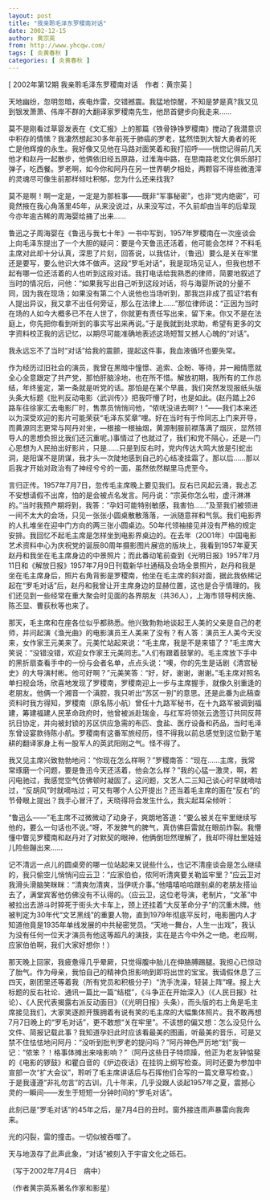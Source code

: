 ```yaml
---
layout: post
title: "我亲聆毛泽东罗稷南对话"
date: 2002-12-15
author: 黄宗英
from: http://www.yhcqw.com/
tags: [ 炎黄春秋 ]
categories: [ 炎黄春秋 ]
---
```



[ 2002年第12期 我亲聆毛泽东罗稷南对话　作者：黄宗英 ]

天地幽纷，忽明忽暗，疾电炸雷，交错撼震。我猛地惊醒，不知是梦是真?我又见到银发萧萧、伟岸不群的大翻译家罗稷南先生，他昂首健步向我走来……


莫不是刚看过草婴发表在《文汇报》上的那篇《铁骨铮铮罗稷南》搅动了我潜意识中积存的情愫？我凄然想起30多年前死于肺癌的罗老，猛然悟到大智大勇者的死亡是他辉煌的永生。我好像又见他在马路对面笑着和我打招呼——恍惚记得前几天他才和赵丹一起散步，他俩依旧经五原路，过淮海中路，在思南路老文化俱乐部打弹子，吃西餐。罗老啊，如今你和阿丹在另一世界朝夕相处，两颗容不得些微渣滓的灵魂尽可像生前那样倾吐积郁，您为什么还来找我?


莫不是啊！啊一定是，一定是为那桩事——既非“军事秘密”，也非“党内绝密”，可竟然掖在我心角落里45年，从来没说过，从来没写过，不久前却由当年的后辈现今亦年逾古稀的周海婴给捅了出来……


鲁迅之子周海婴在《鲁迅与我七十年》一书中写到，1957年罗稷南在一次座谈会上向毛泽东提出了一个大胆的疑问：要是今天鲁迅还活着，他可能会怎样？不料毛主席对此却十分认真，深思了片刻，回答说，以我估计，（鲁迅）要么是关在牢里还是要写，要么他识大体不做声。这段“罗毛对话”，我是现场见证人，但我也想不起有哪一位还活着的人也听到这段对话。我打电话给我熟悉的律师，简要地叙述了当时的情况后，问他：“如果我写出自己听到这段对话，将与海婴所说的分量不同，因为我在现场；如果没有第二个人说他也当场听到，那我岂非成了孤证?若有人提出异议，我又拿不出任何旁证，那么在法律上……”那位律师说：“正因为当时在场的人如今大概多已不在人世了，你就更有责任写出来，留下来。你又不是在法庭上，你先把你看到听到的事实写出来再说。”于是我就到处求助，希望有更多的文字资料校正我的远记忆，以期尽可能准确地表述这场短暂又撼人心魄的“对话”。

我永远忘不了当时“对话”给我的震颤，提起这件事，我血液循环也要失常。


作为经历过旧社会的演员，我曾在黑暗中憧憬、追索、企盼、等待，并一厢情愿就全心全意跟定了共产党，那怕肝脑涂地，也在所不惜。解放初期，我所有的工作总结，年终鉴定，第一条就是听党的话。那怕是在某个早晨，我们突然发现报纸头版头条大标题《批判反动电影〈武训传〉》把我吓懵了时，也是如此。(赵丹踏上26路车往徐家汇去电影厂时，售票员悄悄问他，“侬呒没进去啊?！”——我们本来还以为深受欢迎的影片可能荣获“毛泽东奖章”哩。好在当时有于伶同志上门来开导，而黄源同志更常与阿丹对坐，—根接一根抽烟，黄源制服前襟落满了烟灰，显然领导人的思想负担比我们还沉重呢。)事情过了也就过了，我们和党不隔心，还是—门心思想为人民拍出好影片，只是……只是到反右时，党内传达大鸣大放是引蛇出洞，是阳谋不是阴谋，我才头一次陡地感到自己的心结凌挂霜了。那以后……那以后我才开始对政治有了神经兮兮的一面，虽然依然糊里马虎至今。


言归正传。1957年7月7日，忽传毛主席晚上要见我们。反右已风起云涌，我忐忑不安想请假不出席，怕的是会被点名发言。阿丹说：“宗英你怎么啦，虚汗淋淋的。”当时我预产期将到，我答：“孕妇可能特别敏感，我害怕……”及至我们被领进一间不太大的会场，只见一张张小圆桌散散落落，一派随意祥和气氛。我们电影界的人扎堆坐在迎中门方向的两三张小圆桌边。50年代领袖接见并没有严格的规定安排。我回忆不起毛主席是怎样坐到电影界桌边的。在去年（2001年）中国电影艺术资料中心为庆祝党的诞辰80周年摄影图片展览的版块上，我看到1957年夏天赵丹和我坐在毛主席身边的中景照片；而此番动笔前查到《光明日报》1957年7月11日和《解放日报》1957年7月9日刊载新华社通稿及会场全景照片，赵丹和我是坐在毛主席身后，照片右角背影是罗稷南，他坐在毛主席的斜对面，据此我依稀记起在“罗毛对话”后，赵丹和我曾让开主席身边的显赫位置，这也是合乎情理的。我们还见到一些经常在重大聚会时见面的各界朋友（共36人），上海市领导柯庆施、陈丕显、曹荻秋等也来了。


那天，毛主席和在座各位似乎都熟悉。他兴致勃勃地谈起王人美的父亲是自己的老师，并问起演《渔光曲》的电影演员王人美来了没有？有人答：演员王人美今天没来，女作家王元美来了。元美忙站起来说：“毛主席，我是不是来错了？”毛主席大笑说：“没错没错，欢迎女作家王元美同志。”人们有跟着鼓掌的。毛主席放下手中的黑折扇查看手中的一份与会者名单，点点头说：“噢，你的先生是话剧《清宫秘史》的大导演村彬。他可好啊？”元美笑答：“好，好，谢谢，谢谢。”毛主席对照名单扫视会场，欣喜地发现了罗稷南，罗稷南迎上一步与主席握手，就像久别重逢的老朋友。他俩一个湘音一个滇腔，我只听出“苏区一别”的意思。还是此番为此稿查资料时我方得知，罗稷南（原名陈小航）曾任十九路军秘书，在十九路军被调到福建，筹建福建人民革命政府时，他曾被派赴瑞金，与红军将领张云逸签订共同反蒋抗日协定，并向被封锁的苏区供应急需的布匹、食盐、医疗设备和药品，当时毛泽东曾设宴款待陈小航。罗稷南有这番军旅经历，怪不得我以前总感觉到这位勤于笔耕的翻译家身上有一股军人的英武阳刚之气。怪不得了。


我又见主席兴致勃勃地问：“你现在怎么样啊？”罗稷南答：“现在……主席，我常常琢磨一个问题，要是鲁迅今天还活着，他会怎么样？”我的心猛一激灵，啊，若闪电驰过，我感觉空气仿佛顿时凝固了。这问题，文艺人二三知己谈心时早就嘀咕过，“反胡风”时就嘀咕过；可又有哪个人公开提出？还当着毛主席的面在“反右”的节骨眼上提出？我手心冒汗了，天晓得将会发生什么，我尖起耳朵倾听：


“鲁迅么——”毛主席不过微微动了动身子，爽朗地答道：“要么被关在牢里继续写他的，要么一句话也不说。”呀，不发脾气的脾气，真仿佛巨雷就在眼前炸裂。我懵懂中瞥见罗稷南和赵丹对了对默契的眼神，他俩倒坦然理解了，我却吓得肚里娃娃儿险些蹦出来……


记不清远一点儿的圆桌旁的哪一位站起来又说些什么，也记不清座谈会是怎么继续的，我只偷空儿悄悄问应云卫：“应家伯伯，侬阿听清爽要关勒监牢里？”应云卫对我滑头滑脑笑眯眯：“清爽勿清爽，当伊呒介事。”他嘻嘻哈哈跟别桌的老朋友搭讪去了，满堂宾客他仿佛没有不认得的。（应云卫，这位老导演，老制片，“文革”中被拉出去游斗时猝死于街头大卡车上，颈上还挂着“大反革命分子”的沉重木牌。他被判定为30年代“文艺黑线”的重要人物，直到1979年彻底平反时，电影圈内人才知道他竟是1935年单线发展的中共秘密党员。“天地一舞台，人生一出戏”，我认为没有任何一位天才演员有他这等超凡的演技，实在是古今中外之一绝。老应啊，应家伯伯啊，我们大家好想你！）


那天晚上回家，我疲惫得几乎晕厥，只觉得腹中胎儿在伸胳膊踢腿。我担心已惊动了胎气。作为母亲，我怕自己的精神负担影响到即将出世的宝宝。我请假休息了三四天，剧团里还等着我（所有党员和积极分子）“洗手洗澡，轻装上阵”哩。报上大标题的反右社论、通讯一篇比一篇“结棍”，《斗争正在开始深入》（《人民日报》社论）、《人民代表揭露右派反动面目》（《光明日报》头条），而头版的右上角是毛主席接见我们，大家笑逐颜开簇拥着有说有笑的毛主席的大幅集体照片。我不敢再想7月7日晚上的“罗毛对话”，更不敢想“关在牢里”。不该想的偏又想：怎么没见什么文件、简报记载此事？我知道孕妇此时应该看最美的图画，听最美的音乐，可是又禁不住怯怯地问阿丹：“没听到批判罗老的提问吗？”阿丹神色严厉地“划”我一记：“侬笨？！格事体摊出来啥影响？”（阿丹这些日子特烦躁，他正为老友钟惦斐的《电影的锣鼓》和瞿白音的《炉边夜话》在挂钩上纲写检查。同时还要为参加中宣部一次“扩大会议”，聆听了毛主席讲话后与石挥他们合写的一篇文章写检查。）于是我谨遵“非礼勿言”的古训，几十年来，几乎没跟人谈起1957年之夏，震撼心灵的一瞬间——发生于短短一分钟时间的“罗毛对话”。

此刻已是“罗毛对话”的45年之后，是7月4日的丑时。窗外接连雨声暴雷向我奔来。

光的闪裂，雷的撞击。一切似被吞噬了。

天与地汲存了此声此象，“对话”被刻入于宇宙文化之砾石。

（写于2002年7月4日　病中）

（作者黄宗英系著名作家和影星）


